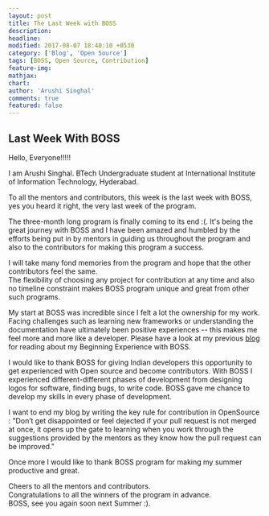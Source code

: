 ```yaml
---
layout: post
title: The Last Week with BOSS
description:
headline:
modified: 2017-08-07 18:40:10 +0530 
category: ['Blog', 'Open Source']
tags: [BOSS, Open Source, Contribution]
feature-img:
mathjax:
chart:
author: 'Arushi Singhal'
comments: true
featured: false
---
```



## Last Week With BOSS

Hello, Everyone!!!!! 

I am Arushi Singhal. BTech Undergraduate student at International Institute of Information Technology, Hyderabad.

To all the mentors and contributors, this week is the last week with BOSS, yes you heard it right, the very last week of the program.

The three-month long program is finally coming to its end :(. It's being the great journey with BOSS and I have been amazed and humbled by the efforts being put in by mentors in guiding us throughout the program and also to the contributors for making this program a success.

I will take many fond memories from the program and hope that the other contributors feel the same.<br/>
The flexibility of choosing any project for contribution at any time and also no timeline constraint makes BOSS program unique and great from other such programs.

My start at BOSS was incredible since I felt a lot the ownership for my work. Facing challenges such as learning new frameworks or understanding the documentation have ultimately been positive experiences -- this makes me feel more and more like a developer. Please have a look at my previous [blog](http://blog.codingblocks.com/2017/beginning-with-open-source) for reading about my Beginning Experience with BOSS.

I would like to thank BOSS for giving Indian developers this opportunity to get experienced with Open source and become contributors. With BOSS I experienced different-different phases of development from designing logos for software, finding bugs, to write code. BOSS gave me chance to develop my skills in every phase of development.

I want to end my blog by writing the key rule for contribution in OpenSource : "Don’t get disappointed or feel dejected if your pull request is not merged at once, it opens up the gate to learning when you work through the suggestions provided by the mentors as they know how the pull request can be improved."

Once more I would like to thank BOSS program for making my summer productive and great.

Cheers to all the mentors and contributors.<br/>
Congratulations to all the winners of the program in advance.<br/>
BOSS, see you again soon next Summer :).
